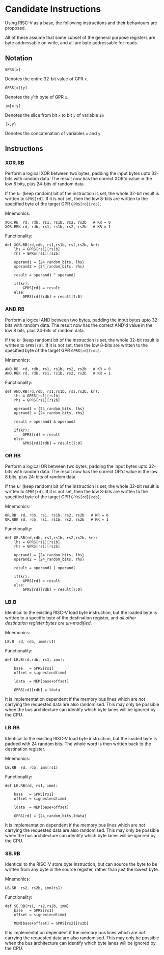 
# Candidate Instructions

Using RISC-V as a base, the following instructions and their behaviours are
proposed.

All of these assume that some subset of the general purpose registers are byte
addressable on write, and all are byte addressable for reads.

## Notation

```
GPRS[x]
```

Denotes the entire 32-bit value of GPR `x`.

```
GPRS[x][y]
```

Denotes the `y`'th byte of GPR `x`.

```
im[x:y]
```

Denotes the slice from bit `x` to bit `y` of variable `im`

```
{x,y}
```

Denotes the concatenation of variables `x` and `y`.

## Instructions

### XOR.RB

Perform a logical XOR between two bytes, padding the input bytes upto 32-bits with
random data. The result now has the correct XOR'd value in the low 8 bits, plus
24-bits of random data.

If the `kr` (keep random) bit of the instruction is set, the whole 32-bit result is
written to `GPRS[rd]`. If it is not set, then the low 8-bits are written to the 
specified byte of the target GPR `GPRS[rd][rdb]`.

Mnemonics:

```
XOR.RB  rd, rdb, rs1, rs1b, rs2, rs2b   # KR = 0
XOR.RBK rd, rdb, rs1, rs1b, rs2, rs2b   # KR = 1
```

Functionality:

```
def XOR.RB(rd,rdb, rs1,rs1b, rs2,rs2b, kr):
    lhs = GPRS[rs1][rs1b]
    rhs = GPRS[rs1][rs2b]

    operand1 = {24_random_bits, lhs}
    operand2 = {24_random_bits, rhs}

    result = operand1 ^ operand2

    if(kr):
        GPRS[rd] = result
    else:
        GPRS[rd][rdb] = result[7:0]
```

### AND.RB

Perform a logical AND between two bytes, padding the input bytes upto 32-bits with
random data. The result now has the correct AND'd value in the low 8 bits, plus
24-bits of random data.

If the `kr` (keep random) bit of the instruction is set, the whole 32-bit result is
written to `GPRS[rd]`. If it is not set, then the low 8-bits are written to the 
specified byte of the target GPR `GPRS[rd][rdb]`.

Mnemonics:

```
AND.RB  rd, rdb, rs1, rs1b, rs2, rs2b   # KR = 0
AND.RBK rd, rdb, rs1, rs1b, rs2, rs2b   # KR = 1
```

Functionality:

```
def AND.RB(rd,rdb, rs1,rs1b, rs2,rs2b, kr):
    lhs = GPRS[rs1][rs1b]
    rhs = GPRS[rs1][rs2b]

    operand1 = {24_random_bits, lhs}
    operand2 = {24_random_bits, rhs}

    result = operand1 & operand2

    if(kr):
        GPRS[rd] = result
    else:
        GPRS[rd][rdb] = result[7:0]
```

### OR.RB

Perform a logical OR between two bytes, padding the input bytes upto 32-bits with
random data. The result now has the correct OR'd value in the low 8 bits, plus
24-bits of random data.

If the `kr` (keep random) bit of the instruction is set, the whole 32-bit result is
written to `GPRS[rd]`. If it is not set, then the low 8-bits are written to the 
specified byte of the target GPR `GPRS[rd][rdb]`.

Mnemonics:

```
OR.RB  rd, rdb, rs1, rs1b, rs2, rs2b   # KR = 0
OR.RBK rd, rdb, rs1, rs1b, rs2, rs2b   # KR = 1
```

Functionality:

```
def OR.RB(rd,rdb, rs1,rs1b, rs2,rs2b, kr):
    lhs = GPRS[rs1][rs1b]
    rhs = GPRS[rs1][rs2b]

    operand1 = {24_random_bits, lhs}
    operand2 = {24_random_bits, rhs}

    result = operand1 | operand2

    if(kr):
        GPRS[rd] = result
    else:
        GPRS[rd][rdb] = result[7:0]
```

### LB.B

Identical to the existing RISC-V load byte instruction, but the loaded byte is
written to a specific byte of the destination register, and *all other destination
register bytes are un-modified*.

Mnemonics:

```
LB.B  rd, rdb, imm(rs1)
```

Functionality:

```
def LB.B(rd,rdb, rs1, imm):
    
    base   = GPRS[rs1]
    offset = signextend(imm)

    ldata  = MEM[base+offset]

    GPRS[rd][rdb] = ldata
```

It is implementation dependent if the memory bus lines which are *not* carrying
the requested data are also randomised. This may only be possible when the
bus architecture can identify which byte lanes will be ignored by the CPU.

### LB.RB

Identical to the existing RISC-V load byte instruction, but the loaded byte is
padded with 24 random bits. The whole word is then written back to the destination
register.

Mnemonics:

```
LB.RB  rd, rdb, imm(rs1)
```

Functionality:

```
def LB.RB(rd, rs1, imm):
    
    base   = GPRS[rs1]
    offset = signextend(imm)

    ldata  = MEM[base+offset]

    GPRS[rd] = {24_random_bits,ldata}
```

It is implementation dependent if the memory bus lines which are *not* carrying
the requested data are also randomised. This may only be possible when the
bus architecture can identify which byte lanes will be ignored by the CPU.


### SB.RB

Identical to the RISC-V store byte instruction, but can source the byte to be written
from any byte in the source register, rather than just the lowest byte.

Mnemonics:

```
LB.SB  rs2, rs2b, imm(rs1)
```

Functionality:

```
def SB.RB(rs1, rs2,rs2b, imm):
    base   = GPRS[rs1]
    offset = signextend(imm)

    MEM[base+offset] = GPRS[rs2][rs2b]
```

It is implementation dependent if the memory bus lines which are *not* carrying
the requested data are also randomised. This may only be possible when the
bus architecture can identify which byte lanes will be ignored by the CPU.
